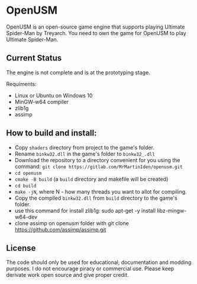 OpenUSM
======

OpenUSM is an open-source game engine that supports playing Ultimate Spider-Man by Treyarch. You need to own the game for OpenUSM to play Ultimate Spider-Man.

Current Status
--------------

The engine is not complete and is at the prototyping stage.

Requiments:
* Linux or Ubuntu on Windows 10
* MinGW-w64 compiler
* zlib1g
* assimp



How to build and install:
------------------------
* Copy `shaders` directory from project to the game's folder.
* Rename `binkw32.dll` in the game's folder to `binkw32_.dll`
* Download the repository to a directory convenient for you using the command:
`git clone https://gitlab.com/MrMartinIden/openusm.git` 
* `cd openusm`
* `cmake -B build` (a `build` directory and makefile will be created)
* `cd build`
* `make -jN`, where N - how many threads you want to allot for compiling.
* Copy the compiled `binkw32.dll` from `build` directory to the game's folder.
* use this command for install zlib1g: sudo apt-get -y install libz-mingw-w64-dev
* clone assimp on openusm folder with git clone https://github.com/assimp/assimp.git


License
------------

The code should only be used for educational, documentation and modding purposes.
I do not encourage piracy or commercial use.
Please keep derivate work open source and give proper credit.
